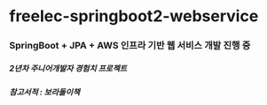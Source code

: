 # freelec-springboot2-webservice

<h3> SpringBoot + JPA + AWS 인프라 기반 웹 서비스 개발 진행 중 </h3>
<h5> 2년차 주니어개발자 경험치 프로젝트 </h5>

<h5>참고서적 : 보라돌이책</h5>
